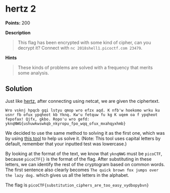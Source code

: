 # hertz 2

**Points:** 200

**Description**
> This flag has been encrypted with some kind of cipher, can you decrypt it? Connect with `nc 2018shell1.picoctf.com 23479`.

**Hints**
> These kinds of problems are solved with a frequency that merits some analysis.

## Solution

Just like [hertz](../Cryptography/hertz%202), after connecting using netcat, we are given the ciphertext.

`Wro vsknj hpqcb gqi lstyu qmop wro efzx aqd. K nfb'w hoekomo wrku ku usnr fb ofux ypqheot kb Yknq. Kw'u fetquw fu kg K uqem
oa f ypqheot fepofax! Qjfx, gkbo. Ropo'u wro gefd: yknqNWG{ushuwkwswkqb_nkyropu_fpo_wqq_ofux_mxahqyxhmb}`

We decided to use the same method to solving it as the first one, which was by using [this tool](http://scottbryce.com/cryptograms/) to help us solve it. (Note: This tool uses capital letters by default, remember that your inputted test was lowercase.)

By looking at the format of the text, we know that `yknqNWG` must be `picoCTF`, because `picoCTF{}` is the format of the flag. After substituting in these letters, we can identify the rest of the cryptogram based on common words. The first sentence also clearly becomes `The quick brown fox jumps over the lazy dog.` which gives us all the letters in the alphabet.

The flag is `picoCTF{substitution_ciphers_are_too_easy_vydbopybvn}`
